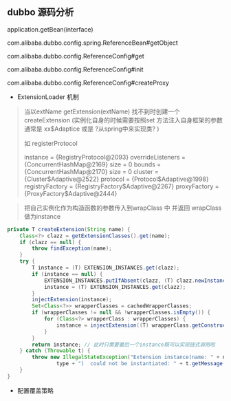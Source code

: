 ## dubbo 源码分析

application.getBean(interface)

com.alibaba.dubbo.config.spring.ReferenceBean#getObject

com.alibaba.dubbo.config.ReferenceConfig#get

com.alibaba.dubbo.config.ReferenceConfig#init

com.alibaba.dubbo.config.ReferenceConfig#createProxy

* ExtensionLoader 机制

> 当以extName getExtension(extName) 找不到时创建一个createExtension (实例化自身的时候需要按照set 方法注入自身框架的参数 通常是 xx$Adaptice 或是 ?从spring中来实现类? )
>
> 如 registerProtocol 
>
> instance = {RegistryProtocol@2093} 
>  overrideListeners = {ConcurrentHashMap@2169}  size = 0
>  bounds = {ConcurrentHashMap@2170}  size = 0
>  cluster = {Cluster$Adaptive@2522} 
>  protocol = {Protocol$Adaptive@1998} 
>  registryFactory = {RegistryFactory$Adaptive@2267} 
>  proxyFactory = {ProxyFactory$Adaptive@2444} 

> 把自己实例化作为构造函数的参数传入到wrapClass 中 并返回 wrapClass 做为instance 

```java
private T createExtension(String name) {
    Class<?> clazz = getExtensionClasses().get(name);
    if (clazz == null) {
        throw findException(name);
    }
    try {
        T instance = (T) EXTENSION_INSTANCES.get(clazz);
        if (instance == null) {
            EXTENSION_INSTANCES.putIfAbsent(clazz, (T) clazz.newInstance());
            instance = (T) EXTENSION_INSTANCES.get(clazz);
        }
        injectExtension(instance);
        Set<Class<?>> wrapperClasses = cachedWrapperClasses;
        if (wrapperClasses != null && !wrapperClasses.isEmpty()) {
            for (Class<?> wrapperClass : wrapperClasses) {
                instance = injectExtension((T) wrapperClass.getConstructor(type).newInstance(instance)); // 在此实现循环嵌套注入instance 
            }
        }
        return instance; // 此时只需要最后一个instance既可以实现链式调用啦
    } catch (Throwable t) {
        throw new IllegalStateException("Extension instance(name: " + name + ", class: " +
                type + ")  could not be instantiated: " + t.getMessage(), t);
    }
}
```

*  配置覆盖策略

